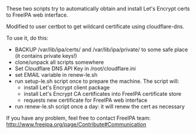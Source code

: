 These two scripts try to automatically obtain and install Let's Encrypt certs
to FreeIPA web interface.

Modified to user certbot to get wildcard certificate using cloudflare-dns.

To use it, do this:
* BACKUP /var/lib/ipa/certs/ and /var/lib/ipa/private/ to some safe place (it contains private keys!)
* clone/unpack all scripts somewhere
* Set Cloudflare DNS API Key in /root/cloudflare.ini
* set EMAIL variable in renew-le.sh
* run setup-le.sh script once to prepare the machine. The script will:
  * install Let's Encrypt client package
  * install Let's Encrypt CA certificates into FreeIPA certificate store
  * requests new certificate for FreeIPA web interface
* run renew-le.sh script once a day: it will renew the cert as necessary


If you have any problem, feel free to contact FreeIPA team:
http://www.freeipa.org/page/Contribute#Communication
